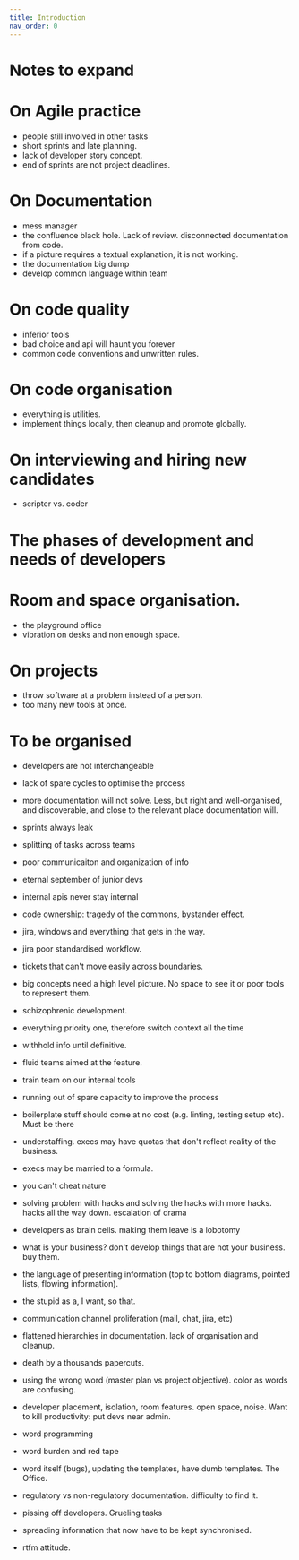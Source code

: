 ```yaml
---
title: Introduction
nav_order: 0
---
```

# Notes to expand

# On Agile practice

- people still involved in other tasks
- short sprints and late planning.
- lack of developer story concept.
- end of sprints are not project deadlines.

# On Documentation

- mess manager
- the confluence black hole. Lack of review. disconnected documentation from code.
- if a picture requires a textual explanation, it is not working.
- the documentation big dump
- develop common language within team

# On code quality

- inferior tools
- bad choice and api will haunt you forever
- common code conventions and unwritten rules.

# On code organisation

- everything is utilities.
- implement things locally, then cleanup and promote globally.

# On interviewing and hiring new candidates

- scripter vs. coder

# The phases of development and needs of developers

# Room and space organisation.

- the playground office
- vibration on desks and non enough space.

# On projects

- throw software at a problem instead of a person.
- too many new tools at once.

# To be organised 
- developers are not interchangeable

- lack of spare cycles to optimise the process
- more documentation will not solve. Less, but right and well-organised, and discoverable, and close to the relevant place documentation will.
- sprints always leak
- splitting of tasks across teams
- poor communicaiton and organization of info
- eternal september of junior devs
- internal apis never stay internal
- code ownership: tragedy of the commons, bystander effect.
- jira, windows and everything that gets in the way.
- jira poor standardised workflow.
- tickets that can't move easily across boundaries.
- big concepts need a high level picture. No space to see it or poor tools to represent them.
- schizophrenic development.
- everything priority one, therefore switch context all the time
- withhold info until definitive.
- fluid teams aimed at the feature.
- train team on our internal tools
- running out of spare capacity to improve the process
- boilerplate stuff should come at no cost (e.g. linting, testing setup etc). Must be there
- understaffing. execs may have quotas that don't reflect reality of the business. 
- execs may be married to a formula.
- you can't cheat nature
- solving problem with hacks and solving the hacks with more hacks. hacks all the way down. escalation of drama
- developers as brain cells. making them leave is a lobotomy
- what is your business? don't develop things that are not your business. buy them.
- the language of presenting information (top to bottom diagrams, pointed lists, flowing information).
- the stupid as a, I want, so that. 
- communication channel proliferation (mail, chat, jira, etc)
- flattened hierarchies in documentation. lack of organisation and cleanup.
- death by a thousands papercuts.
- using the wrong word (master plan vs project objective). color as words are confusing.
- developer placement, isolation, room features. open space, noise. Want to kill productivity: put devs near admin.
- word programming
- word burden and red tape
- word itself (bugs), updating the templates, have dumb templates. The Office.
- regulatory vs non-regulatory documentation. difficulty to find it.
- pissing off developers. Grueling tasks
- spreading information that now have to be kept synchronised.
- rtfm attitude.

